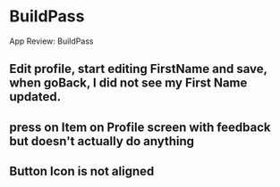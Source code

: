 # BuildPass
App Review: BuildPass


## Edit profile, start editing FirstName and save, when goBack, I did not see my First Name updated.
## press on Item on Profile screen with feedback but doesn't actually do anything
## Button Icon is not aligned
